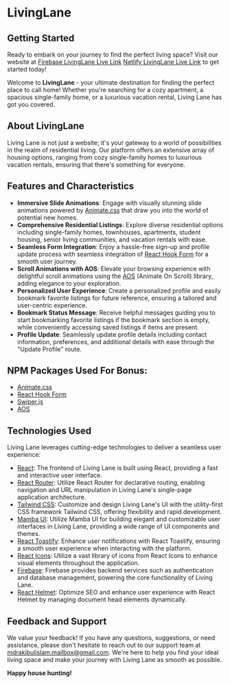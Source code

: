 # LivingLane
## Getting Started

Ready to embark on your journey to find the perfect living space? Visit our website at [Firebase LivingLane Live Link](https://assginement-9.web.app/)  [Netlify LivingLane Live Link](https://snazzy-kashata-92163e.netlify.app/) to get started today!

Welcome to **LivingLane** - your ultimate destination for finding the perfect place to call home! Whether you're searching for a cozy apartment, a spacious single-family home, or a luxurious vacation rental, Living Lane has got you covered.

## About LivingLane

Living Lane is not just a website; it's your gateway to a world of possibilities in the realm of residential living. Our platform offers an extensive array of housing options, ranging from cozy single-family homes to luxurious vacation rentals, ensuring that there's something for everyone.
## Features and Characteristics

- **Immersive Slide Animations**: Engage with visually stunning slide animations powered by [Animate.css](https://animate.style/) that draw you into the world of potential new homes.
- **Comprehensive Residential Listings**: Explore diverse residential options including single-family homes, townhouses, apartments, student housing, senior living communities, and vacation rentals with ease.
- **Seamless Form Integration**: Enjoy a hassle-free sign-up and profile update process with seamless integration of [React Hook Form](https://react-hook-form.com/) for a smooth user journey.
- **Scroll Animations with AOS**: Elevate your browsing experience with delightful scroll animations using the [AOS](https://michalsnik.github.io/aos/) (Animate On Scroll) library, adding elegance to your exploration.
- **Personalized User Experience**: Create a personalized profile and easily bookmark favorite listings for future reference, ensuring a tailored and user-centric experience.
- **Bookmark Status Message**: Receive helpful messages guiding you to start bookmarking favorite listings if the bookmark section is empty, while conveniently accessing saved listings if items are present.
- **Profile Update**: Seamlessly update profile details including contact information, preferences, and additional details with ease through the "Update Profile" route.

## NPM Packages Used For Bonus:

- [Animate.css](https://animate.style/)
- [React Hook Form](https://react-hook-form.com/)
- [Swiper.js](https://swiperjs.com/)
- [AOS](https://michalsnik.github.io/aos/)

## Technologies Used

Living Lane leverages cutting-edge technologies to deliver a seamless user experience:

- [React](https://reactjs.org/): The frontend of Living Lane is built using React, providing a fast and interactive user interface.
- [React Router](https://reactrouter.com/): Utilize React Router for declarative routing, enabling navigation and URL manipulation in Living Lane's single-page application architecture.
- [Tailwind CSS](https://tailwindcss.com/): Customize and design Living Lane's UI with the utility-first CSS framework Tailwind CSS, offering flexibility and rapid development.
- [Mamba UI](https://www.mambaui.com/): Utilize Mamba UI for building elegant and customizable user interfaces in Living Lane, providing a wide range of UI components and themes.
- [React Toastify](https://fkhadra.github.io/react-toastify/): Enhance user notifications with React Toastify, ensuring a smooth user experience when interacting with the platform.
- [React Icons](https://react-icons.github.io/react-icons/): Utilize a vast library of icons from React Icons to enhance visual elements throughout the application.
- [Firebase](https://firebase.google.com/): Firebase provides backend services such as authentication and database management, powering the core functionality of Living Lane.
- [React Helmet](https://github.com/nfl/react-helmet): Optimize SEO and enhance user experience with React Helmet by managing document head elements dynamically.


## Feedback and Support

We value your feedback! If you have any questions, suggestions, or need assistance, please don't hesitate to reach out to our support team at mdrakibulislam.mailbox@gmail.com. We're here to help you find your ideal living space and make your journey with Living Lane as smooth as possible.

**Happy house hunting!**


